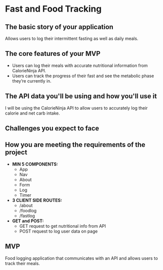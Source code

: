 # Fast and Food Tracking

## The basic story of your application
Allows users to log their intermittent fasting as well as daily meals.

## The core features of your MVP
- Users can log their meals with accurate nutritional information from CalorieNinja API.
- Users can track the progress of their fast and see the metabolic phase they’re currently in.

## The API data you'll be using and how you'll use it
I will be using the CalorieNinja API to allow users to accurately log their calorie and net carb intake.

## Challenges you expect to face

## How you are meeting the requirements of the project
- **MIN 5 COMPONENTS:** 
  - App
  - Nav
  - About
  - Form
  - Log
  - Timer
- **3 CLIENT SIDE ROUTES:**
  - /about
  - /foodlog
  - /fastlog
- **GET and POST:**
  - GET request to get nutritional info from API
  - POST request to log user data on page

## MVP
Food logging application that communicates with an API and allows users to track their meals.

